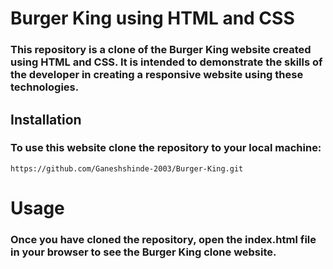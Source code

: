 # Burger King using HTML and CSS
### This repository is a clone of the Burger King website created using HTML and CSS. It is intended to demonstrate the skills of the developer in creating a responsive website using these technologies.

## Installation
### To use this website clone the repository to your local machine:
   ```https://github.com/Ganeshshinde-2003/Burger-King.git```
   
# Usage
### Once you have cloned the repository, open the index.html file in your browser to see the Burger King clone website.
